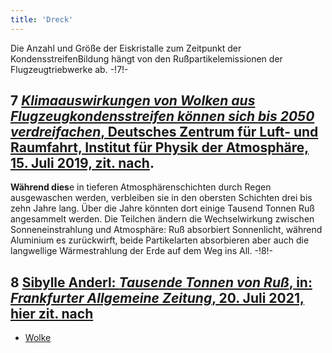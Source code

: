 ```yaml
---
title: 'Dreck'
---
```


Die Anzahl und Größe der Eiskristalle zum Zeitpunkt der KondensstreifenBildung hängt von den Rußpartikelemissionen der Flugzeugtriebwerke ab. -!7!-
## **7** [_Klimaauswirkungen von Wolken aus Flugzeugkondensstreifen können sich bis 2050 verdreifachen_, Deutsches Zentrum für Luft- und Raumfahrt, Institut für Physik der Atmosphäre, 15. Juli 2019, zit. nach](https://www.dlr.de/content/de/artikel/news/2019/02/20190627klima-auswirkung-von-wolken-aus-flugzeugkondensstreifen.html).
**Während dies**e in tieferen Atmosphärenschichten durch Regen ausgewaschen werden, verbleiben sie in den obersten Schichten drei bis zehn Jahre lang. Über die Jahre könnten dort einige Tausend Tonnen Ruß angesammelt werden. Die Teilchen ändern die Wechselwirkung zwischen Sonneneinstrahlung und Atmosphäre: Ruß absorbiert Sonnenlicht, während Aluminium es zurückwirft, beide Partikelarten absorbieren aber auch die langwellige Wärmestrahlung der Erde auf dem Weg ins All. -!8!-
## **8** [Sibylle Anderl: _Tausende Tonnen von Ruß_, in: _Frankfurter Allgemeine Zeitung_, 20. Juli 2021, hier zit. nach](https://zeitung.faz.net/faz/deutschland-und-die-welt/2021-07-20/tausende-tonnen-von-russ/638225.html)

* [Wolke](Clouds_de)
